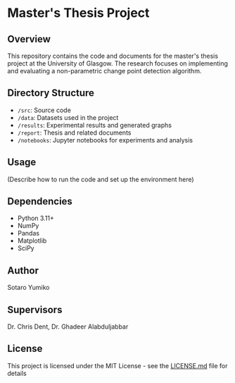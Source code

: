 # Master's Thesis Project

## Overview
This repository contains the code and documents for the master's thesis project at the University of Glasgow. The research focuses on implementing and evaluating a non-parametric change point detection algorithm.

## Directory Structure
- `/src`: Source code
- `/data`: Datasets used in the project
- `/results`: Experimental results and generated graphs
- `/report`: Thesis and related documents
- `/notebooks`: Jupyter notebooks for experiments and analysis

## Usage
(Describe how to run the code and set up the environment here)

## Dependencies
- Python 3.11+
- NumPy
- Pandas
- Matplotlib
- SciPy

## Author
Sotaro Yumiko

## Supervisors
Dr. Chris Dent, Dr. Ghadeer Alabduljabbar

## License
This project is licensed under the MIT License - see the [LICENSE.md](LICENSE.md) file for details
